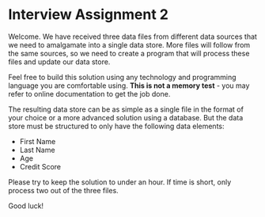 # Interview Assignment 2

Welcome. We have received three data files from different data sources that we need to amalgamate into a single data store. More files will follow from the same sources, so we need to create a program that will process these files and update our data store.

Feel free to build this solution using any technology and programming language you are comfortable using. **This is not a memory test** - you may refer to online documentation to get the job done.

The resulting data store can be as simple as a single file in the format of your choice or a more advanced solution using a database. But the data store must be structured to only have the following data elements:

* First Name
* Last Name
* Age
* Credit Score

Please try to keep the solution to under an hour. If time is short, only process two out of the three files.

Good luck!
